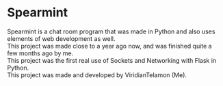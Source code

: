# Spearmint

Spearmint is a chat room program that was made in Python and also uses elements of web development as well.  
This project was made close to a year ago now, and was finished quite a few months ago by me.  
This project was the first real use of Sockets and Networking with Flask in Python.  
This project was made and developed by ViridianTelamon (Me).
